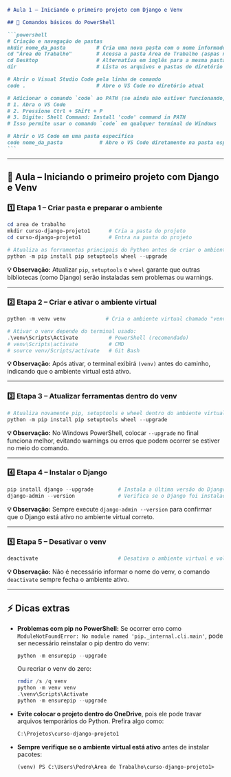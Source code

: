 ````markdown
# Aula 1 – Iniciando o primeiro projeto com Django e Venv

## 🔹 Comandos básicos do PowerShell

```powershell
# Criação e navegação de pastas
mkdir nome_da_pasta          # Cria uma nova pasta com o nome informado
cd "Área de Trabalho"        # Acessa a pasta Área de Trabalho (aspas necessárias se houver espaço no nome)
cd Desktop                   # Alternativa em inglês para a mesma pasta
dir                          # Lista os arquivos e pastas do diretório atual, útil para conferir o caminho

# Abrir o Visual Studio Code pela linha de comando
code .                       # Abre o VS Code no diretório atual

# Adicionar o comando `code` ao PATH (se ainda não estiver funcionando)
# 1. Abra o VS Code
# 2. Pressione Ctrl + Shift + P
# 3. Digite: Shell Command: Install 'code' command in PATH
# Isso permite usar o comando `code` em qualquer terminal do Windows

# Abrir o VS Code em uma pasta específica
code nome_da_pasta            # Abre o VS Code diretamente na pasta especificada
```
````

---

## 🐍 Aula – Iniciando o primeiro projeto com Django e Venv

### 1️⃣ Etapa 1 – Criar pasta e preparar o ambiente

```powershell
cd area de trabalho
mkdir curso-django-projeto1      # Cria a pasta do projeto
cd curso-django-projeto1         # Entra na pasta do projeto

# Atualiza as ferramentas principais do Python antes de criar o ambiente virtual
python -m pip install pip setuptools wheel --upgrade
```

**💡 Observação:**
Atualizar `pip`, `setuptools` e `wheel` garante que outras bibliotecas (como Django) serão instaladas sem problemas ou warnings.

---

### 2️⃣ Etapa 2 – Criar e ativar o ambiente virtual

```powershell
python -m venv venv             # Cria o ambiente virtual chamado "venv"

# Ativar o venv depende do terminal usado:
.\venv\Scripts\Activate          # PowerShell (recomendado)
# venv\Scripts\activate          # CMD
# source venv/Scripts/activate   # Git Bash
```

**💡 Observação:**
Após ativar, o terminal exibirá `(venv)` antes do caminho, indicando que o ambiente virtual está ativo.

---

### 3️⃣ Etapa 3 – Atualizar ferramentas dentro do venv

```powershell
# Atualiza novamente pip, setuptools e wheel dentro do ambiente virtual
python -m pip install pip setuptools wheel --upgrade
```

**💡 Observação:**
No Windows PowerShell, colocar `--upgrade` no final funciona melhor, evitando warnings ou erros que podem ocorrer se estiver no meio do comando.

---

### 4️⃣ Etapa 4 – Instalar o Django

```powershell
pip install django --upgrade        # Instala a última versão do Django no venv
django-admin --version              # Verifica se o Django foi instalado corretamente
```

**💡 Observação:**
Sempre execute `django-admin --version` para confirmar que o Django está ativo no ambiente virtual correto.

---

### 5️⃣ Etapa 5 – Desativar o venv

```powershell
deactivate                          # Desativa o ambiente virtual e volta para o Python global
```

**💡 Observação:**
Não é necessário informar o nome do venv, o comando `deactivate` sempre fecha o ambiente ativo.

---

## ⚡ Dicas extras

- **Problemas com pip no PowerShell:**
  Se ocorrer erro como `ModuleNotFoundError: No module named 'pip._internal.cli.main'`, pode ser necessário reinstalar o pip dentro do venv:

  ```powershell
  python -m ensurepip --upgrade
  ```

  Ou recriar o venv do zero:

  ```powershell
  rmdir /s /q venv
  python -m venv venv
  .\venv\Scripts\Activate
  python -m ensurepip --upgrade
  ```

- **Evite colocar o projeto dentro do OneDrive**, pois ele pode travar arquivos temporários do Python. Prefira algo como:

  ```powershell
  C:\Projetos\curso-django-projeto1
  ```

- **Sempre verifique se o ambiente virtual está ativo** antes de instalar pacotes:

  ```
  (venv) PS C:\Users\Pedro\Área de Trabalho\curso-django-projeto1>
  ```
